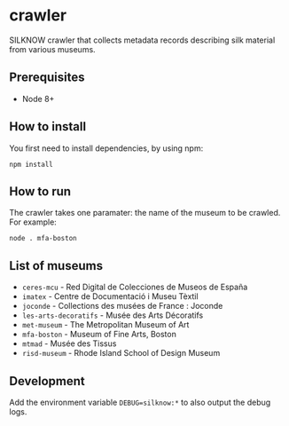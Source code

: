 # crawler
SILKNOW crawler that collects metadata records describing silk material from various museums.

## Prerequisites
- Node 8+

## How to install
You first need to install dependencies, by using npm:
```
npm install
```

## How to run
The crawler takes one paramater: the name of the museum to be crawled. For example:
```
node . mfa-boston
```

## List of museums
* `ceres-mcu` - Red Digital de Colecciones de Museos de España
* `imatex` - Centre de Documentació i Museu Tèxtil
* `joconde` - Collections des musées de France : Joconde
* `les-arts-decoratifs` - Musée des Arts Décoratifs
* `met-museum` - The Metropolitan Museum of Art
* `mfa-boston` - Museum of Fine Arts, Boston
* `mtmad` - Musée des Tissus
* `risd-museum` - Rhode Island School of Design Museum

## Development
Add the environment variable `DEBUG=silknow:*` to also output the debug logs.
